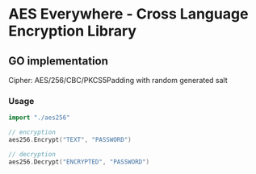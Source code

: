 # AES Everywhere - Cross Language Encryption Library

## GO implementation

Cipher: AES/256/CBC/PKCS5Padding with random generated salt


### Usage

```go
import "./aes256"

// encryption
aes256.Encrypt("TEXT", "PASSWORD")

// decryption
aes256.Decrypt("ENCRYPTED", "PASSWORD")
```
